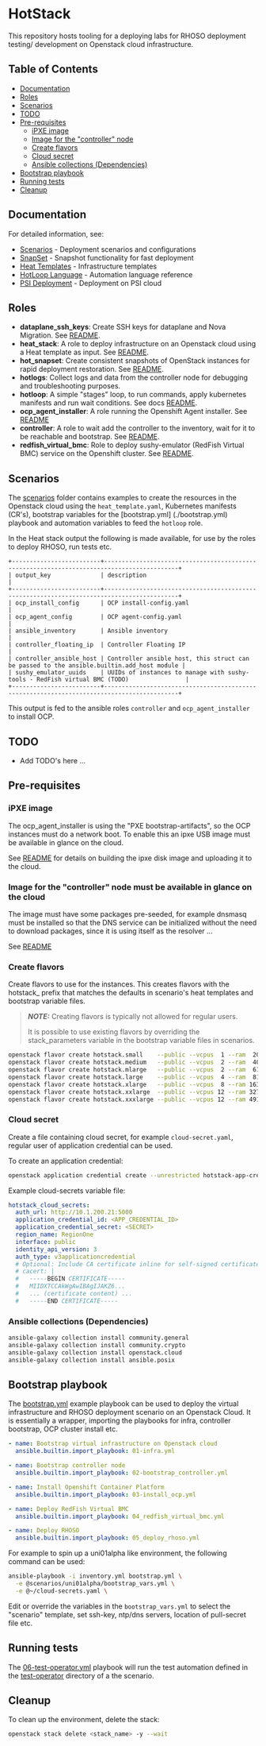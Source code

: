 # HotStack

This repository hosts tooling for a deploying labs for RHOSO deployment testing/
development on Openstack cloud infrastructure.

## Table of Contents

- [Documentation](#documentation)
- [Roles](#roles)
- [Scenarios](#scenarios)
- [TODO](#todo)
- [Pre-requisites](#pre-requisites)
  - [iPXE image](#ipxe-image)
  - [Image for the "controller" node](#image-for-the-controller-node-must-be-available-in-glance-on-the-cloud)
  - [Create flavors](#create-flavors)
  - [Cloud secret](#cloud-secret)
  - [Ansible collections (Dependencies)](#ansible-collections-dependencies)
- [Bootstrap playbook](#bootstrap-playbook)
- [Running tests](#running-tests)
- [Cleanup](#cleanup)

## Documentation

For detailed information, see:

- [Scenarios](docs/hotstack_scenarios.md) - Deployment scenarios and configurations
- [SnapSet](docs/hotstack_snapset.md) - Snapshot functionality for fast deployment
- [Heat Templates](docs/hotstack_heat_templates.md) - Infrastructure templates
- [HotLoop Language](docs/hotloop_lang.md) - Automation language reference
- [PSI Deployment](docs/deploy_hotstack_on_psi.md) - Deployment on PSI cloud

## Roles

- **dataplane_ssh_keys**: Create SSH keys for dataplane and Nova Migration.
  See [README](roles/dataplane_ssh_keys/README.md).
- **heat_stack**: A role to deploy infrastructure on an Openstack cloud using
  a Heat template as input. See [README](roles/heat_stack/README.md).
- **hot_snapset**: Create consistent snapshots of OpenStack instances for rapid
  deployment restoration. See [README](roles/hot_snapset/README.md).
- **hotlogs**: Collect logs and data from the controller node for debugging
  and troubleshooting purposes.
- **hotloop**: A simple "stages" loop, to run commands,
  apply kubernetes manifests and run wait conditions. See docs
  [README](roles/hotloop/README.md).
- **ocp_agent_installer**: A role running the Openshift Agent installer.
  See [README](roles/ocp_agent_installer/README.md)
- **controller**: A role to wait add the controller to the inventory, wait for
  it to be reachable and bootstrap. See [README](roles/controller/README.md).
- **redfish_virtual_bmc**: Role to deploy sushy-emulator (RedFish Virtual BMC)
  service on the Openshift cluster. See [README](roles/redfish_virtual_bmc/README.md).

## Scenarios

The [scenarios](scenarios/) folder contains examples to create the
resources in the Openstack cloud using the `heat_template.yaml`, Kubernetes
manifests (CR's), bootstrap variables for the [bootstrap.yml] (./bootstrap.yml)
playbook and automation variables to feed the `hotloop` role.

In the Heat stack output the following is made available, for use by the
roles to deploy RHOSO, run tests etc.

```console
+-------------------------+-------------------------------------------------------------------------------------------+
| output_key              | description                                                                               |
+-------------------------+-------------------------------------------------------------------------------------------+
| ocp_install_config      | OCP install-config.yaml                                                                   |
| ocp_agent_config        | OCP agent-config.yaml                                                                     |
| ansible_inventory       | Ansible inventory                                                                         |
| controller_floating_ip  | Controller Floating IP                                                                    |
| controller_ansible_host | Controller ansible host, this struct can be passed to the ansible.builtin.add_host module |
| sushy_emulator_uuids    | UUIDs of instances to manage with sushy-tools - RedFish virtual BMC (TODO)                |
+-------------------------+-------------------------------------------------------------------------------------------+
```

This output is fed to the ansible roles `controller` and `ocp_agent_installer`
to install OCP.

## TODO

- Add TODO's here ...

## Pre-requisites

### iPXE image

The ocp_agent_installer is using the "PXE bootstrap-artifacts", so the OCP
instances must do a network boot. To enable this an ipxe USB image must be
available in glance on the cloud.

See [README](./ipxe/README.md) for details on building the
ipxe disk image and uploading it to the cloud.

### Image for the "controller" node must be available in glance on the cloud

The image must have some packages pre-seeded, for example dnsmasq must be
installed so that the DNS service can be initialized without the need to
download packages, since it is using itself as the resolver ...

See [README](./images/README.md)

### Create flavors

Create flavors to use for the instances. This creates flavors with the
hotstack_ prefix that matches the defaults in scenario's heat templates and
bootstrap variable files.

> **_NOTE:_** Creating flavors is typically not allowed for regular users.
>
> It is possible to use existing flavors by overriding the stack_parameters
> variable in the bootstrap variable files in scenarios.

```bash
openstack flavor create hotstack.small    --public --vcpus  1 --ram  2048 --disk  20
openstack flavor create hotstack.medium   --public --vcpus  2 --ram  4096 --disk  40
openstack flavor create hotstack.mlarge   --public --vcpus  2 --ram  6144 --disk  40
openstack flavor create hotstack.large    --public --vcpus  4 --ram  8192 --disk  80
openstack flavor create hotstack.xlarge   --public --vcpus  8 --ram 16384 --disk 160
openstack flavor create hotstack.xxlarge  --public --vcpus 12 --ram 32768 --disk 160
openstack flavor create hotstack.xxxlarge --public --vcpus 12 --ram 49152 --disk 160
```

### Cloud secret

Create a file containing cloud secret, for example `cloud-secret.yaml`, regular
user of application credential can be used.

To create an application credential:

```bash
openstack application credential create --unrestricted hotstack-app-credential
```

Example cloud-secrets variable file:

```yaml
hotstack_cloud_secrets:
  auth_url: http://10.1.200.21:5000
  application_credential_id: <APP_CREDENTIAL_ID>
  application_credential_secret: <SECRET>
  region_name: RegionOne
  interface: public
  identity_api_version: 3
  auth_type: v3applicationcredential
  # Optional: Include CA certificate inline for self-signed certificates
  # cacert: |
  #   -----BEGIN CERTIFICATE-----
  #   MIIDXTCCAkWgAwIBAgIJAKZ6...
  #   ... (certificate content) ...
  #   -----END CERTIFICATE-----
```

### Ansible collections (Dependencies)

```bash
ansible-galaxy collection install community.general
ansible-galaxy collection install community.crypto
ansible-galaxy collection install openstack.cloud
ansible-galaxy collection install ansible.posix
```

## Bootstrap playbook

The [bootstrap.yml](./bootstrap.yml) example playbook can be used to deploy the
virtual infrastructure and RHOSO deployment scenario on an Openstack Cloud. It is
essentially a wrapper, importing the playbooks for infra, controller bootstrap,
OCP cluster install etc.

```yaml
- name: Bootstrap virtual infrastructure on Openstack cloud
  ansible.builtin.import_playbook: 01-infra.yml

- name: Bootstrap controller node
  ansible.builtin.import_playbook: 02-bootstrap_controller.yml

- name: Install Openshift Container Platform
  ansible.builtin.import_playbook: 03-install_ocp.yml

- name: Deploy RedFish Virtual BMC
  ansible.builtin.import_playbook: 04_redfish_virtual_bmc.yml

- name: Deploy RHOSO
  ansible.builtin.import_playbook: 05_deploy_rhoso.yml
```

For example to spin up a uni01alpha like environment, the following command
can be used:

```bash
ansible-playbook -i inventory.yml bootstrap.yml \
  -e @scenarios/uni01alpha/bootstrap_vars.yml \
  -e @~/cloud-secrets.yaml \
```

Edit or override the variables in the `bootstrap_vars.yml` to select the
"scenario" template, set ssh-key, ntp/dns servers, location of pull-secret
file etc.

## Running tests

The [06-test-operator.yml](./06-test-operator.yml) playbook will
run the test automation defined in the [test-operator](
scenarios/uni01alpha/test-operator) directory of a the scenario.

## Cleanup

To clean up the environment, delete the stack:

```bash
openstack stack delete <stack_name> -y --wait
```
